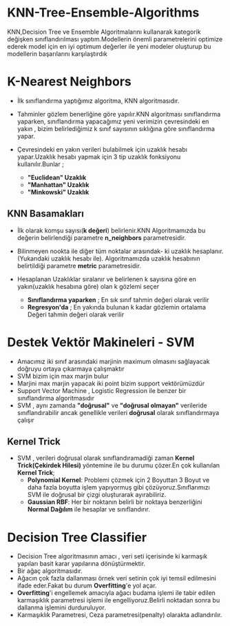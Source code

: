 # KNN-Tree-Ensemble-Algorithms
KNN,Decision Tree ve Ensemble Algoritmalarını kullanarak kategorik değişken sınıflandırılması yaptım.Modellerin önemli parametrelerini optimize ederek model için en iyi optimum değerler ile yeni modeler oluşturup bu modellerin başarılarını karşılaştırdık

# K-Nearest Neighbors
- İlk sınıflandırma yaptığımız algoritma, KNN algoritmasıdır.
- Tahminler gözlem benerliğine göre yapılır.KNN algoritması sınıflandırma yaparken, sınıflandırma yapacağımız yeni verimizin çevresindeki en yakın , bizim belirlediğimiz k sınıf sayısının sıklığına göre sınıflandırma yapar.
- Çevresindeki en yakın verileri bulabilmek için uzaklık hesabı yapar.Uzaklık hesabı yapmak için 3 tip uzaklık fonksiyonu kullanılır.Bunlar ;
    
    - **"Euclidean" Uzaklık**
    - **"Manhattan" Uzaklık**
    - **"Minkowski" Uzaklık**    

## KNN Basamakları

- İlk olarak komşu sayısı(**k değeri**) belirlenir.KNN Algoritmamızda bu değerin belirlendiği parametre **n_neighbors** parametresidir.
- Bilinmeyen nookta ile diğer tüm noktalar arasındak- ki uzaklık hesaplanır.(Yukarıdaki uzaklık hesabı ile). Algoritmamızda uzaklık hesabının belirtildiği parametre **metric** parametresidir.
- Hesaplanan Uzaklıklar sıralanır ve belirlenen k sayısına göre en yakın(uzaklık hesabına göre) olan k gözlemi seçer
   
   - **Sınıflandırma yaparken** ; En sık sınıf tahmin değeri olarak verilir
   - **Regresyon'da** ; En yakında bulunan k kadar gözlemin ortalama Değeri tahmin değeri olarak verilir

# Destek Vektör Makineleri - SVM 

- Amacımız iki sınıf arasındaki marjinin maximum olmasını sağlayacak doğruyu ortaya çıkarmaya çalışmaktır
- SVM bizim için max marjin bulur 
- Marjini max marjin yapacak iki point bizim support vektörümüzdür
- Support Vector Machine , Logistic Regression ile benzer bir sınıflandırma algoritmasıdır
- SVM , aynı zamanda **"doğrusal"** ve **"doğrusal olmayan"** verileride sınıflandırabilir ancak genellikle verileri **doğrusal** olarak sınıflandırmaya çalışır
## Kernel Trick
- SVM , verileri doğrusal olarak sınıflandıramadiği zaman **Kernel Trick(Çekirdek Hilesi)** yöntemine ile bu durumu çözer.En çok kullanılan **Kernel Trick**;
    - **Polynomial Kernel**: Problemi çözmek için 2 Boyuttan 3 Boyut ve daha fazla boyutta işlem yapıyormuş gibi çözüyoruz.Sınıflarımızı  SVM ile doğrusal bir çizgi oluşturarak ayırabiliriz.
    - **Gaussian RBF**: Her bir noktanın belirli bir noktaya benzerliğini **Normal Dağılım** ile hesaplar ve sınıflandırır.
# Decision Tree Classifier 
- Decision Tree algoritmasının amacı , veri seti içerisinde ki karmaşık yapıları basit karar yapılarına dönüştürmektir.
- Bir ağaç algoritmasıdır.
- Ağacın çok fazla dallanması örnek veri setinin çok iyi temsil edilmesini ifade eder.Fakat bu durum **Overfitting**'e yol açar.
- **Overfitting**'i engellemek amacıyla ağacı budama işlemi ile tabir edilen karmaşıklık parametresi işlemi ile engelliyoruz.Belirli noktadan sonra bu dallanma işlemini durduruluyor.
- Karmaşıklık Parametresi, Ceza parametresi(penalty) olarakta adlandırılır.
